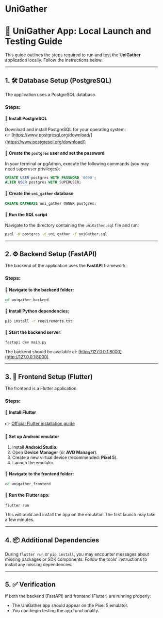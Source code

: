 
# UniGather  
# 🚀 UniGather App: Local Launch and Testing Guide

This guide outlines the steps required to run and test the **UniGather** application locally. Follow the instructions below.

---

## 1. 🛠️ Database Setup (PostgreSQL)

The application uses a PostgreSQL database.

### Steps:

#### 🔸 Install PostgreSQL  
Download and install PostgreSQL for your operating system:  
👉 [https://www.postgresql.org/download/](https://www.postgresql.org/download/)

#### 🔸 Create the `postgres` user and set the password

In your terminal or pgAdmin, execute the following commands (you may need superuser privileges):

```sql
CREATE USER postgres WITH PASSWORD '0000';
ALTER USER postgres WITH SUPERUSER;
```

#### 🔸 Create the `uni_gather` database

```sql
CREATE DATABASE uni_gather OWNER postgres;
```

#### 🔸 Run the SQL script

Navigate to the directory containing the `uniGather.sql` file and run:

```bash
psql -U postgres -d uni_gather -f uniGather.sql
```

---

## 2. ⚙️ Backend Setup (FastAPI)

The backend of the application uses the **FastAPI** framework.

### Steps:

#### 🔸 Navigate to the backend folder:

```bash
cd unigather_backend
```

#### 🔸 Install Python dependencies:

```bash
pip install -r requirements.txt
```

#### 🔸 Start the backend server:

```bash
fastapi dev main.py
```

The backend should be available at: [http://127.0.0.1:8000](http://127.0.0.1:8000)

---

## 3. 📱 Frontend Setup (Flutter)

The frontend is a Flutter application.

### Steps:

#### 🔸 Install Flutter

👉 [Official Flutter installation guide](https://flutter.dev/docs/get-started/install)

#### 🔸 Set up Android emulator

1. Install **Android Studio**.  
2. Open **Device Manager** (or **AVD Manager**).  
3. Create a new virtual device (recommended: **Pixel 5**).  
4. Launch the emulator.

#### 🔸 Navigate to the frontend folder:

```bash
cd unigather_frontend
```

#### 🔸 Run the Flutter app:

```bash
flutter run
```

This will build and install the app on the emulator. The first launch may take a few minutes.

---

## 4. 📦 Additional Dependencies

During `flutter run` or `pip install`, you may encounter messages about missing packages or SDK components. Follow the tools’ instructions to install any missing dependencies.

---

## 5. ✅ Verification

If both the backend (FastAPI) and frontend (Flutter) are running properly:

- The UniGather app should appear on the Pixel 5 emulator.
- You can begin testing the app functionality.
